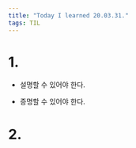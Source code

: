 ```yaml
---
title: "Today I learned 20.03.31."
tags: TIL
---
```




# 1.

- 설명할 수 있어야 한다.

- 증명할 수 있어야 한다.





# 2. 